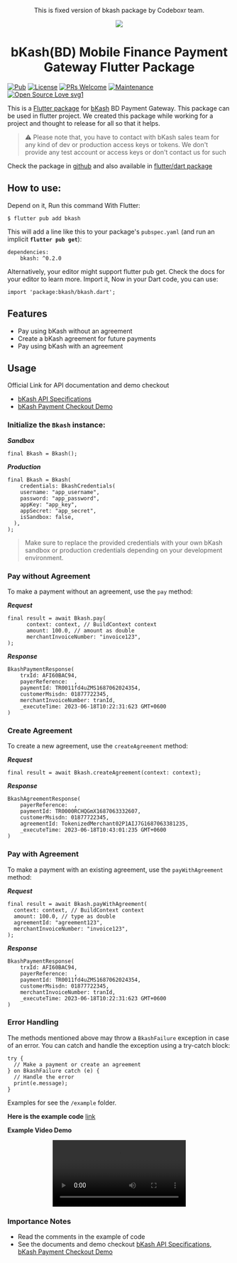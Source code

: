 
<p align="center">This is fixed version of bkash package by Codeboxr team.<p>

<p align="center" >
  <img src="https://www.bkash.com/images/favicon.png">
</p>

 <h1 align="center">bKash(BD) Mobile Finance Payment Gateway Flutter Package</h1>
<p align="center" >
</p>


[![Pub](https://img.shields.io/pub/v/bkash.svg)](https://pub.dartlang.org/packages/bkash)
[![License](https://img.shields.io/badge/License-BSD_3--Clause-blue.svg)](https://opensource.org/licenses/BSD-3-Clause)
[![PRs Welcome](https://img.shields.io/badge/PRs-welcome-brightgreen.svg)]()  [![Maintenance](https://img.shields.io/badge/Maintained%3F-yes-green.svg)]() 
[![Open Source Love svg1](https://badges.frapsoft.com/os/v1/open-source.svg?v=103)](https://github.com/ellerbrock/open-source-badges/)

This is a [Flutter package](https://pub.dartlang.org/packages/bkash) for [bKash](https://www.bkash.com/) BD Payment Gateway. This package can be used in flutter project. We created this package while working for a project and thought to release for all so that it helps.

> :warning: Please note that, you have to contact with bKash sales team for any kind of dev or production access keys or tokens. We don't provide any test account or access keys or don't contact us for such

Check the package in <a target="_blank" href="https://github.com/codeboxrcodehub/flutter-bkash" rel="noopener">github</a> and also available in <a href="https://pub.dartlang.org/packages/bkash" rel="noopener nofollow" target="_blank">flutter/dart package</a>
## How to use:
Depend on it, Run this command With Flutter:
```
$ flutter pub add bkash
```
This will add a line like this to your package's `pubspec.yaml` (and run an implicit **`flutter pub get`**):
```
dependencies:
    bkash: ^0.2.0
```
Alternatively, your editor might support flutter pub get. Check the docs for your editor to learn more. Import it, Now in your Dart code, you can use:
```
import 'package:bkash/bkash.dart';
```
## Features
- Pay using bKash without an agreement
- Create a bKash agreement for future payments
- Pay using bKash with an agreement

## Usage
Official Link for API documentation and demo checkout
- [bKash API Specifications](https://developer.bka.sh/v1.2.0-beta/reference)
- [bKash Payment Checkout Demo](https://merchantdemo.sandbox.bka.sh/frontend/checkout)

### Initialize the `Bkash` instance:

***Sandbox***
```
final Bkash = Bkash();
```
***Production*** 
```
final Bkash = Bkash(
	credentials: BkashCredentials(
    username: "app_username",
    password: "app_password",
    appKey: "app_key",
    appSecret: "app_secret",
    isSandbox: false,
  ),
);
```
> Make sure to replace the provided credentials with your own bKash sandbox or production credentials depending on your development environment.

### Pay without Agreement
To make a payment without an agreement, use the `pay` method:

***Request***
```
final result = await Bkash.pay(
      context: context, // BuildContext context
      amount: 100.0, // amount as double
      merchantInvoiceNumber: "invoice123",
);
```
***Response***
```
BkashPaymentResponse(
	trxId: AFI60BAC94, 
	payerReference:  , 
	paymentId: TR0011fd4uZMS1687062024354, 
	customerMsisdn: 01877722345, 
	merchantInvoiceNumber: tranId, 
	_executeTime: 2023-06-18T10:22:31:623 GMT+0600
)
```
### Create Agreement
To create a new agreement, use the `createAgreement` method:

***Request***
```
final result = await Bkash.createAgreement(context: context);
```
***Response***
```
BkashAgreementResponse(
	payerReference:  , 
	paymentId: TR0000RCHQGmX1687063332607, 
	customerMsisdn: 01877722345, 
	agreementId: TokenizedMerchant02P1AIJ7G1687063381235, 
	_executeTime: 2023-06-18T10:43:01:235 GMT+0600
)
```
### Pay with Agreement
To make a payment with an existing agreement, use the `payWithAgreement` method:

***Request***
```
final result = await Bkash.payWithAgreement(
  context: context, // BuildContext context
  amount: 100.0, // type as double
  agreementId: "agreement123",
  merchantInvoiceNumber: "invoice123",
);
```
***Response***
```
BkashPaymentResponse(
	trxId: AFI60BAC94, 
	payerReference:  , 
	paymentId: TR0011fd4uZMS1687062024354, 
	customerMsisdn: 01877722345, 
	merchantInvoiceNumber: tranId, 
	_executeTime: 2023-06-18T10:22:31:623 GMT+0600
)
```
### Error Handling
The methods mentioned above may throw a `BkashFailure` exception in case of an error. You can catch and handle the exception using a try-catch block:
```
try {
  // Make a payment or create an agreement
} on BkashFailure catch (e) {
  // Handle the error
  print(e.message);
}
```

Examples for see the `/example` folder.

**Here is the example code** [link](https://github.com/codeboxrcodehub/flutter-bkash/blob/master/example/lib/main.dart)

**Example Video Demo**

<div align="center">
  <video src="https://github.com/codeboxrcodehub/flutter-bkash/assets/19654129/5f9e12ee-b5cb-4dc2-a522-0c631f1f7032" controls></video>
</div>


### Importance Notes
- Read the comments in the example of code
- See the documents and demo checkout [bKash API Specifications](https://developer.bka.sh/v1.2.0-beta/reference), [bKash Payment Checkout Demo](https://merchantdemo.sandbox.bka.sh/frontend/checkout)
